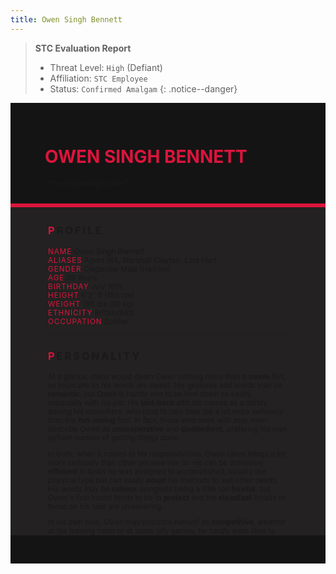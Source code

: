 ```yaml
---
title: Owen Singh Bennett
---
```


> **STC Evaluation Report**
>- Threat Level: `High` (Defiant)
>- Affiliation: `STC Employee`
>- Status: `Confirmed Amalgam`
{: .notice--danger}

<!---------
header names
----------->

<div class="row" style="background-color:#141414; padding-top:30px; padding-left: 55px; padding-right: 55px; padding-bottom: 25px">
    <h1 style="color:#DC143C">OWEN SINGH BENNETT</h1>
    <small>"The Unyielding Soldier"</small>
</div>
<div style="background-color:#DC143C;padding:3px;"></div>
<div class="row" style="background-color: #232121; padding-top:5px; padding-left: 60px; padding-right: 60px; padding-bottom: 20px; overflow:auto; max-height:500px">

<!---------
profile
----------->

<h3 class="font-weight-bold" style="letter-spacing:3px; text-transform:uppercase">
    <span style="color:#DC143C;">P</span>rofile
</h3>

<small>
<span class="font-weight-bold" style="color:#DC143C;letter-spacing:1px; text-transform:uppercase">NAME</span> &#09;&#09;
    Owen Singh Bennett<br>
<span class="font-weight-bold" style="color:#DC143C;letter-spacing:1px; text-transform:uppercase">ALIASES</span> &#09;&#09;
    Agent IRA, Marshall Clayton, Ezra Hart<br>
<span class="font-weight-bold" style="color:#DC143C;letter-spacing:1px; text-transform:uppercase">GENDER</span> &#09;&#09;
    Cisgender Male (He/Him)<br>
<span class="font-weight-bold" style="color:#DC143C;letter-spacing:1px; text-transform:uppercase">AGE</span> &#09;&#09;
    29 Years<br>
<span class="font-weight-bold" style="color:#DC143C;letter-spacing:1px; text-transform:uppercase">BIRTHDAY</span> &#09;&#09;
    July 16th<br>
<span class="font-weight-bold" style="color:#DC143C;letter-spacing:1px; text-transform:uppercase">HEIGHT</span> &#09;&#09;
    6'2" ft (188 cm)<br>
<span class="font-weight-bold" style="color:#DC143C;letter-spacing:1px; text-transform:uppercase">WEIGHT</span> &#09;&#09;
    198 lbs (90 kg)<br>
<span class="font-weight-bold" style="color:#DC143C;letter-spacing:1px; text-transform:uppercase">ETHNICITY</span> &#09;&#09;
    British/Sikh<br>
<span class="font-weight-bold" style="color:#DC143C;letter-spacing:1px; text-transform:uppercase">OCCUPATION</span> &#09;&#09;
    Soldier<br>
</small>

<hr class="w-100 my-5" style="border-color:#e6d7c5;opacity:.2;">

<!---------
personality
----------->
<h3 class="font-weight-bold" style="letter-spacing:3px; text-transform:uppercase">
    <span style="color:#DC143C;">P</span>ersonality
</h3>

<small>
<p>At a glance, many would deem Owen nothing more than a <strong>suave</strong> flirt, as insincere as his words are sweet. His gestures and words may be <strong>romantic</strong>, but Owen is hardly one to be tied down so easily, especially with his job. His <strong>laid-back</strong> attitude comes as a oddity among his coworkers, who tend to take their job a lot more seriously than the <strong>fun-loving</strong> fool. In fact, those who work with may even describe Owen as <strong>uncooperative</strong> and <strong>disobedient</strong>, prefering his own defiant manner of getting things done.
</p>

<p>In truth, when it comes to his responsibilities, Owen takes things a lot more seriously than other peceive him to. He can be extremely <strong>efficient</strong> in tasks he was assigned to accomplished, usually the physical type but can easily <strong>adapt</strong> his methods to suit other needs. His words may be <strong>callous</strong> alongside being a little too <strong>foreful</strong>, but Owen's first instict tends to be to <strong>protect</strong> and his <strong>steadfast</strong> loyalty to those on his side are unwavering.
</p>

<p>In his own time, Owen may describe himself as <strong>competitive</strong>, whether at the training room or at some silly games, he hardly even likes to lose. He isn't exactly the sharpest tool in the shed, and while Owen may become <strong>self-conscious</strong>, he hardly likes to admit it. In fact, Owen may even react with <strong>aggression</strong> at the perceived mockery. Only few would actually have the chance of seeing Owen when he's truly relaxed, he isn't exactly very <strong>trusting</strong> of others.
</p>
</small>

<hr class="w-100 my-5" style="border-color:#e6d7c5;opacity:.2;">

<!---------
backstory
----------->
<h3 class="font-weight-bold" style="letter-spacing:3px;max-width:80px; text-transform:uppercase">
    <span style="color:#DC143C;">B</span>ackstory
</h3>

<small>
<span class="font-weight-bold" style="color:#DC143C;letter-spacing:1px; text-transform:uppercase">RELATIONS</span> &#09;&#09;
    <ul>
        <li>William Edgar Bennett, Father. British. Businessman.</li>
        <li>Eir Larsen, Partner ( <a href="https://toyhou.se/25008612.eir-larsen" style="color:#DC143C"><i class="fa-solid fa-heart"></i></a> ). Norwegian. Military Doctor.</li>
    </ul>

<p><span class="font-weight-bold" style="color:#DC143C;letter-spacing:1px; text-transform:uppercase">CONTENT WARNING </span>Violence, Torture, Human Experimentation, and Implied Deaths</p>

<ul>
    <li>Born in London, England. Owen's parents divorced when he was just a young child, losing his mother and forced in his father's impassive control. Everything he did was dictated by his father, whether it's school, friends, activities or hobbies. Owen never managed them as well as expected, leaving him as a disappointment in the eyes of his father.</li>
    <li>As the control got tighter, Owen started to rebel. Using his father's influence and wealth to cause trouble, becoming an infamous flirt and bringing shame to his father's name. However, his father merely resolved everything without a blink of an eye. Money was power, and he has a lot of it. </li>
    <li>Frustrated, Owen on impulse drafted himself into the military at an attempt to get away from his father for once. He thrived in the environment despite the strict regime and rules, happy for once to not be under his father's demands. Soon, he proved himself a good enough soldier to be drafted into a special task force.</li>
    <li>Workings of the military tend to be highly classified, and Owen was about to learn why. He had agreed to the experimental drugs to join the special task force, and unknowingly agreed to their experimentations. He had been infused with Aether, turning him into an Amalgam and making his body incredibly resistant with an equally amazing regenerative factor.</li>
    <li>However, the scientists weren't satisfied. Owen was constantly subjected to new forms of harm in order to test his capabilities. He was chained, drugged and injured in the name of science to uncover the secrets of Aether. Owen was treated like an attack dog, sent out on hunts with little to no regards for his safety. When his Amalgam aggression surfaced, he would just be chained and shocked until he became passive.</li>
    <li>It was torturous, and Owen would purposely go out of his way to make life torturous for those around him too. Hurting handlers and even fellow soldiers just to take his anger out for the inhumane treatment, they knew everything but none of them helped. That was until, Owen met a certain doctor did everything they could to make life better for him. Becoming his trusted partner on the battlefield that he could count on.</li>
</ul>
</small>

<hr class="w-100 my-5" style="border-color:#e6d7c5;opacity:.2;">


<!---------
trivia
----------->

<h3 class="font-weight-bold" style="letter-spacing:3px; text-transform:uppercase">
    <span style="color:#DC143C;">T</span>rivia
</h3>

<small>
<span class="font-weight-bold" style="color:#DC143C;letter-spacing:1px; text-transform:uppercase">INSPIRATION</span> &#09;&#09;
    <ul>
        <li>Jason Todd (Batman)</li>
        <li>Wade Wilson (Deadpool)</li>
        <li>Oliver Queen (Green Arrow)</li>
        <li>Todoroki Dabi (My Hero Academia)</li>
        <li>Markiplier (YouTube)</li>
    </ul>
<span class="font-weight-bold" style="color:#DC143C;letter-spacing:1px; text-transform:uppercase">VOICE CLAIM</span> &#09;&#09;
    <a href="https://m.youtube.com/watch?v=m81VbwYK80Q">Oliver Jackson-Cohen</a><br>
<span class="font-weight-bold" style="color:#DC143C;letter-spacing:1px; text-transform:uppercase">THEME SONG</span> &#09;&#09;
    TBA<br>
<span class="font-weight-bold" style="color:#DC143C;letter-spacing:1px; text-transform:uppercase">MBTI TYPE</span> &#09;&#09;
    ESFP (The Entertainer)<br>

<ul>
    <li>Loves sweets, he enjoys any sweet treat and his form of love language is sharing or buying treats for others.</li>
    <li>Also a big fan of cooking, London's food sucks and he practiced cooking curries and cuisines to survive.</li>
    <li>He can play both the piano and violin, but he's very rusty and would probably play the wrong tunes half the time.</li>
    <li>Loved Pokémon as a kid, didn't get much chance to play it so he's making up for lost time now. He's not a very good strategy player, just enjoys collecting cool Pokémons.</li>
</ul>
</small>

</div>
<div class="row" style="background-color:#141414; padding-top:20px; padding-left: 30px; padding-right: 30px; padding-bottom: 25px;">
    <div style="text-align: right; font-size: 16px"><a href="https://toyhou.se/11320894.-f2u-unity-v2"><i class="fa-solid fa-barcode"></i></a></div>
</div>

<!---------
moodboards
----------->

<div class="col-4 p-1">
        <div class="card border-0 rounded-0" style="height:85px; background-position:center; background-image:url('https://cdn.discordapp.com/attachments/498852129893646337/759954935566696478/photo-1506202687253-52e1b29d3527.png');"></div>
      </div>
     
<div class="col-4 p-1">
        <div class="card border-0 rounded-0" style="height:85px; background-position:center; background-image:url('https://cdn.discordapp.com/attachments/498852129893646337/760157326224261212/photo-1441974231531-c6227db76b6e.png');"></div>
      </div>

<div class="col-4 p-1">
        <div class="card border-0 rounded-0" style="height:85px; background-position:center; background-image:url('https://cdn.discordapp.com/attachments/498852129893646337/759953161225764884/photo-1523712999610-f77fbcfc3843.png');"></div>
      </div>
